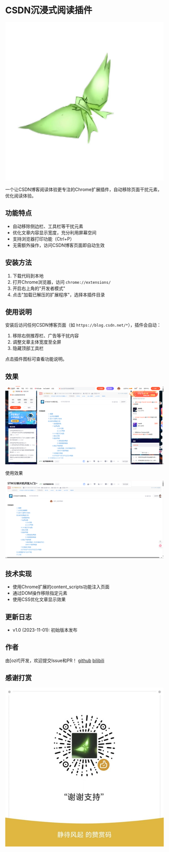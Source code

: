 # CSDN沉浸式阅读插件

![插件图标](./image/icon.svg)

一个让CSDN博客阅读体验更专注的Chrome扩展插件，自动移除页面干扰元素，优化阅读体验。

## 功能特点

- 自动移除侧边栏、工具栏等干扰元素
- 优化文章内容显示宽度，充分利用屏幕空间
- 支持浏览器打印功能（Ctrl+P）
- 无需额外操作，访问CSDN博客页面即自动生效

## 安装方法

1. 下载代码到本地
2. 打开Chrome浏览器，访问 `chrome://extensions/`
3. 开启右上角的"开发者模式"
4. 点击"加载已解压的扩展程序"，选择本插件目录

## 使用说明

安装后访问任何CSDN博客页面（如 `https://blog.csdn.net/*`），插件会自动：

1. 移除右侧推荐栏、广告等干扰内容
2. 调整文章主体宽度至全屏
3. 隐藏顶部工具栏

点击插件图标可查看功能说明。

## 效果
![原图](./image/原来.png)

使用效果

![效果](./image/效果.png)


## 技术实现

- 使用Chrome扩展的content_scripts功能注入页面
- 通过DOM操作移除指定元素
- 使用CSS优化文章显示效果

## 更新日志

- v1.0 (2023-11-01): 初始版本发布

## 作者

由[ozif]开发，欢迎提交Issue和PR！
[github](https://github.com/ozif)
[bilibili](https://space.bilibili.com/646734220?spm_id_from=333.1007.0.0)

## 感谢打赏
![感谢打赏](./image/图片1.jpg)
